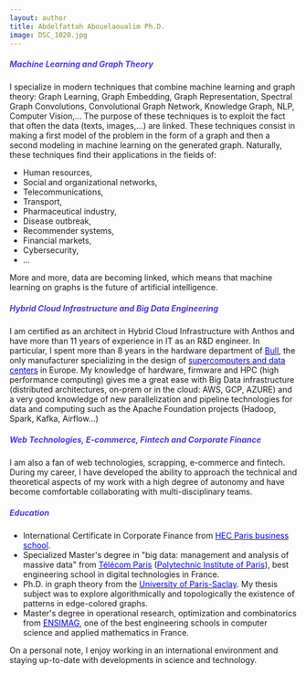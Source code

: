 ```yaml
---
layout: author
title: Abdelfattah Abouelaoualim Ph.D.
image: DSC_1020.jpg
---
```

<head>
  <link href="{{ site.baseurl }}/fontawesome-free-5.12.1-web/css/all.css" rel="stylesheet"> <!--load all styles -->
</head>

<a href="https://www.linkedin.com/in/ia-ds-bg/" title="Linkedin"><i class="fab fa-linkedin-square"></i></a>
<a href="https://github.com/AbdelfattahAbouelaoualim" title="Github"><i class="fab fa-github-square"></i></a>
<a href="{{ site.data.social-media.email.href }}{{ site.data.social-media.email.id }}" title="Email me"><i class="fas fa-envelope-square"></i></a>



##### <span style="color:#5634DB">Machine Learning and Graph Theory</span>

I specialize in modern techniques that combine machine learning and graph theory: Graph Learning, Graph Embedding, Graph Representation, Spectral Graph Convolutions, Convolutional Graph Network, Knowledge Graph, NLP, Computer Vision,... The purpose of these techniques is to exploit the fact that often the data (texts, images,...) are linked. These techniques consist in making a first model of the problem in the form of a graph and then a second modeling in machine learning on the generated graph. Naturally, these techniques find their applications in the fields of:
- Human resources, 
- Social and organizational networks, 
- Telecommunications, 
- Transport, 
- Pharmaceutical industry, 
- Disease outbreak, 
- Recommender systems, 
- Financial markets, 
- Cybersecurity,
- ... 

More and more, data are becoming linked, which means that machine learning on graphs is the future of artificial intelligence.

##### <span style="color:#5634DB"> Hybrid Cloud Infrastructure and Big Data Engineering </span>

I am certified as an architect in Hybrid Cloud Infrastructure with Anthos and have more than 11 years of experience in IT as an R&D engineer. In particular, I spent more than 8 years in the hardware department of [<span style="color:blue">Bull</span>](https://atos.net/en/solutions), the only manufacturer specializing in the design of [<span style="color:blue">supercomputers and data centers</span>](https://atos.net/en/solutions/high-performance-computing-hpc/bullsequana-x-supercomputers/bullsequana-x1000) in Europe. My knowledge of hardware, firmware and HPC (high performance computing) gives me a great ease with Big Data infrastructure (distributed architectures, on-prem or in the cloud: AWS, GCP, AZURE) and a very good knowledge of new parallelization and pipeline technologies for data and computing such as the Apache Foundation projects (Hadoop, Spark, Kafka, Airflow...)

##### <span style="color:#5634DB"> Web Technologies, E-commerce, Fintech and Corporate Finance </span>

I am also a fan of web technologies, scrapping, e-commerce and fintech. During my career, I have developed the ability to approach the technical and theoretical aspects of my work with a high degree of autonomy and have become comfortable collaborating with multi-disciplinary teams.

##### <span style="color:#5634DB"> Education </span>

- <i class="fas fa-graduation-cap"></i> International Certificate in Corporate Finance from [<span style="color:blue">HEC Paris business school</span>](https://www.hec.edu/en). 
- <i class="fas fa-graduation-cap"></i> Specialized Master's degree in "big data: management and analysis of massive data" from [<span style="color:blue">Télécom Paris</span>](https://www.telecom-paris.fr/en/home) ([<span style="color:blue">Polytechnic Institute of Paris</span>](https://www.ip-paris.fr/en/home-en/)), best engineering school in digital technologies in France.
- <i class="fas fa-graduation-cap"></i> Ph.D. in graph theory from the [<span style="color:blue">University of Paris-Saclay</span>](https://www.universite-paris-saclay.fr/en). My thesis subject was to explore algorithmically and topologically the existence of patterns in edge-colored graphs. 
- <i class="fas fa-graduation-cap"></i> Master's degree in operational research, optimization and combinatorics from [<span style="color:blue">ENSIMAG</span>](http://ensimag.grenoble-inp.fr/en), one of the best engineering schools in computer science and applied mathematics in France.

On a personal note, I enjoy working in an international environment and staying up-to-date with developments in science and technology.